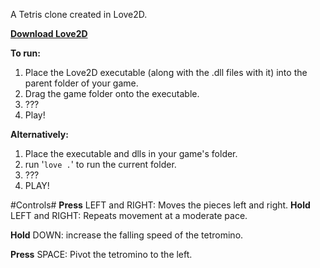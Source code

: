A Tetris clone created in Love2D.

[**Download Love2D**](http://www.love2d.org/)

**To run:**

1. Place the Love2D executable (along with the .dll files with it) into the parent folder of your game.
2. Drag the game folder onto the executable.
3. ???
4. Play!

**Alternatively:**

1. Place the executable and dlls in your game's folder.
2. run '`love .`' to run the current folder.
3. ???
4. PLAY!

#Controls#
**Press** LEFT and RIGHT: Moves the pieces left and right.
**Hold** LEFT and RIGHT: Repeats movement at a moderate pace.

**Hold** DOWN: increase the falling speed of the tetromino.

**Press** SPACE: Pivot the tetromino to the left.
